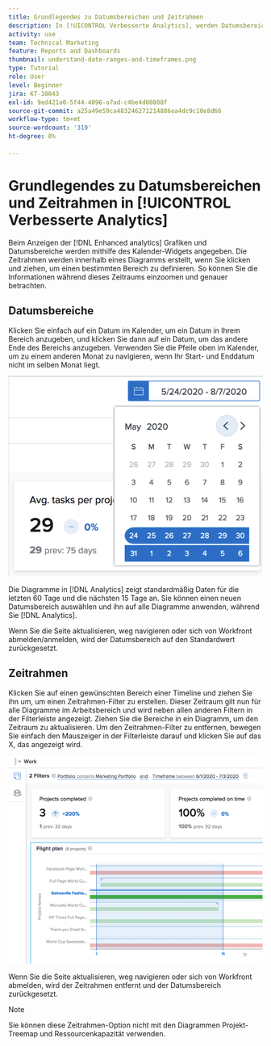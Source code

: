 ```yaml
---
title: Grundlegendes zu Datumsbereichen und Zeitrahmen
description: In [!UICONTROL Verbesserte Analytics], werden Datumsbereiche mithilfe des Kalender-Widgets angegeben. Zeitrahmen werden in einem Diagramm erstellt.
activity: use
team: Technical Marketing
feature: Reports and Dashboards
thumbnail: understand-date-ranges-and-timeframes.png
type: Tutorial
role: User
level: Beginner
jira: KT-10043
exl-id: 9ed421a0-5f44-4096-a7ad-c4be4d00808f
source-git-commit: a25a49e59ca483246271214886ea4dc9c10e8d66
workflow-type: tm+mt
source-wordcount: '319'
ht-degree: 0%

---
```


# Grundlegendes zu Datumsbereichen und Zeitrahmen in [!UICONTROL Verbesserte Analytics]

Beim Anzeigen der [!DNL Enhanced analytics] Grafiken und Datumsbereiche werden mithilfe des Kalender-Widgets angegeben. Die Zeitrahmen werden innerhalb eines Diagramms erstellt, wenn Sie klicken und ziehen, um einen bestimmten Bereich zu definieren. So können Sie die Informationen während dieses Zeitraums einzoomen und genauer betrachten.

## Datumsbereiche

Klicken Sie einfach auf ein Datum im Kalender, um ein Datum in Ihrem Bereich anzugeben, und klicken Sie dann auf ein Datum, um das andere Ende des Bereichs anzugeben. Verwenden Sie die Pfeile oben im Kalender, um zu einem anderen Monat zu navigieren, wenn Ihr Start- und Enddatum nicht im selben Monat liegt.

![Ein Bild zur Auswahl eines Datumsbereichs mithilfe des Kalender-Widgets](assets/section-1-3.png)

Die Diagramme in [!DNL Analytics] zeigt standardmäßig Daten für die letzten 60 Tage und die nächsten 15 Tage an. Sie können einen neuen Datumsbereich auswählen und ihn auf alle Diagramme anwenden, während Sie [!DNL Analytics].

Wenn Sie die Seite aktualisieren, weg navigieren oder sich von Workfront abmelden/anmelden, wird der Datumsbereich auf den Standardwert zurückgesetzt.

## Zeitrahmen

Klicken Sie auf einen gewünschten Bereich einer Timeline und ziehen Sie ihn um, um einen Zeitrahmen-Filter zu erstellen. Dieser Zeitraum gilt nun für alle Diagramme im Arbeitsbereich und wird neben allen anderen Filtern in der Filterleiste angezeigt. Ziehen Sie die Bereiche in ein Diagramm, um den Zeitraum zu aktualisieren. Um den Zeitrahmen-Filter zu entfernen, bewegen Sie einfach den Mauszeiger in der Filterleiste darauf und klicken Sie auf das X, das angezeigt wird.

![Bild, das durch Klicken und Ziehen einen Datumsbereich auswählt](assets/section-1-4.png)

Wenn Sie die Seite aktualisieren, weg navigieren oder sich von Workfront abmelden, wird der Zeitrahmen entfernt und der Datumsbereich zurückgesetzt.

>[!NOTE]
>
>Sie können diese Zeitrahmen-Option nicht mit den Diagrammen Projekt-Treemap und Ressourcenkapazität verwenden.
